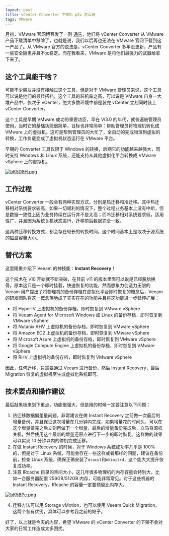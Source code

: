 ```yaml
---
layout: post
title: vCenter Converter 下架后 p2v 怎么玩
tags: VMware
---
```


月初，VMware 官网博客发了一则 [通告](https://blogs.vmware.com/vsphere/2022/02/vcenter-converter-unavailable-for-download.html)，他们将 vCenter Converter 从 VMware 产品下载清单中移除了，也就是说，我们以后再也无法在 VMware 官网下载到这一产品了。从 VMware 官方的说法是，vCenter Converter 多年没更新，产品有一些安全隐患并且不太稳定。而在我看来，VMware 是将他们最强力的武器给拿下来了。

## 这个工具能干啥？

可能不少朋友并没有接触过这个工具，但是对于 VMware 管理员来说，这个工具可以说是他们的最佳搭档，这个工具的装机率之高，可以说是 VMware 自身一大堆产品中，仅次于 vCenter，绝大多数环境中都是装完 vCenter 立刻同时装上 vCenter Converter。

这个工具是早期 VMware 成功的重要功臣，早在 VI3.0 的年代，就普遍被管理员使用，当时它的基础功能很简单，目标也非常简单：帮助管理员将物理机转化成 VMware 上的虚拟机。这可是帮到管理员的大忙了，全自动的完成物理到虚拟的转换，工作负载变成了虚拟机状态运行在 VMware 平台。

早期的 Converter 工具仅限于 Windows 的转换，后期它的功能越来越强大，同时支持 Windows 和 Linux 系统，还能支持从其他虚拟化平台转换成 VMware vSphere 上的虚拟机。

[![bK5D8H.png](https://s4.ax1x.com/2022/02/28/bK5D8H.png)](https://imgtu.com/i/bK5D8H)

## 工作过程

vCenter Converter 一般会有两种实现方式，分别是热迁移和冷迁移。其中热迁移相对系统要求较高，如果一切顺利的情况下，整个过程业务基本上没有中断，但是数据一致性上因为业务持续在运行并不是太高；而冷迁移相对系统要求低，适用性广，并且因为系统关机状态进行，迁移前后数据完全一致。

这两种迁移转换方式，都会存在较长的转换时间，这个时间基本上是取决于源系统的磁盘容量大小。

## 替代方案

这里隆重介绍下 Veeam 的神技能：**Instant Recovery**！

这个技术在 v10 开始就不断突破，在目前 v11 的版本里面可以说是已经脱胎换骨。原本这只是一个即时挂载，快速恢复的功能，然而想象力创造力无限的 Veeam 用户提出了将物理机的备份存档在虚拟化平台即时恢复的概念后，Veeam 的研发团队将这一概念落地成了实实在在的功能并且将这功能进一步延伸扩展：

- 将 Hyper-V 上虚拟机的备份存档，即时恢复到 VMware vSphere
- 将 Veeam Agent for Microsoft Windows 或 Linux 的备份存档，即时恢复到 VMware vSphere
- 将 Nutanix AHV 上虚拟机的备份存档，即时恢复到 VMware vSphere
- 将 Amazon EC2 上虚拟机的备份存档，即时恢复到 VMware vSphere
- 将 Microsoft Azure 上虚拟机的备份存档，即时恢复到 VMware vSphere
- 将 Google Compute Engine 上虚拟机的备份存档，即时恢复到 VMware vSphere
- 将 RHV 上虚拟机的备份存档，即时恢复到 VMware vSphere

因此，任何迁移，只需要通过 Veeam 进行备份，然后 Instant Recovery，最后 Migration 恢复的虚拟机至生成虚拟化系统即可。

## 技术要点和操作建议

最后敲黑板来划下重点，功能很强大，但是用的时候一定要注意以下问题：

1. 热迁移数据偏差量问题，非常建议在做 Instant Recovery 之前做一次最后的增量备份，并且保证这次增量在几分钟内完成，如果增量花的时间久，可以在这个增量做完之后立刻再做下一个增量，最后的增量备份完成后，立马将源机关机，然后使用这个最新的增量还原点进行下一步的即时恢复。这样做的效果可以实现 10 分钟以内的停机完成迁移。
2. 在做 Instant Recovery 的时候，对于 Windows 系统成功率几乎是 100%的，但是对于 Linux 系统，可能会存在一些这样或者那样的问题，建议在备份前，检查 Linux 系统，确保正确安装了`dracut`和`mkinitrd`，这个能大大提升恢复成功率。
3. 注意 IRcache 目录的空间大小，这几年很多物理机的内存容量会特别大，比如一台服务器配置 256GB/512GB 内存，可能非常常见。对于这些机器的 Instant Recovery，IRcache 的容量一定要预留比内存大。

[![bK5BPe.png](https://s4.ax1x.com/2022/02/28/bK5BPe.png)](https://imgtu.com/i/bK5BPe)

4. 迁移方法可以用 Storage vMotion，也可以使用 Veeam Quick Migration。这两个各有优劣，具体可以参考我之前的帖子。

好了，以上就是今天的内容，希望 VMware 的 vCenter Converter 的下架不会对大家的日常工作造成太多困扰。
